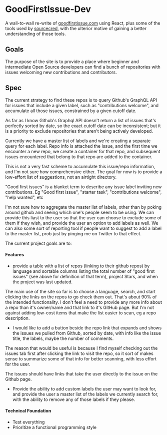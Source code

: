 # GoodFirstIssue-Dev

A wall-to-wall re-write of [goodfirstissue.com](http://goodfirstissue.com/) using React, plus some of the
tools used by [sourcecred](https://github.com/sourcecred/sourcecred), with the ulterior motive of gaining
a better understanding of those tools.

## Goals

The purpose of the site is to provide a place where beginner and intermediate Open Source
developers can find a bunch of repositories with issues welcoming new contributions and contributors.

## Spec

The current strategy to find these repos is to query Github's GraphQL API for issues that include a given label,
such as "contributions welcome", and accumulate all those issues, constrained by a given cutoff date.

As far as I know Github's Graphql API doesn't return a list of issues that's perfectly sorted by date, so the exact
cutoff date can be inconsistent; but it is a priority to exclude repositories that aren't being actively developed.

Currently we have a master list of labels and we're creating a separate query for each label.
Repo info is attached the Issue, and the first time we encounter a new repo,
we create a container for that repo, and subsequent issues encountered that belong to that
repo are added to the container.

This is not a very fast scheme to accumulate this issue/repo information, and I'm not sure how comprehensive
either. The goal for now is to provide a low-effort list of suggestions, not an airtight directory.

"Good first issues" is a blanket term to describe any issue label inviting
new contributions. Eg "Good first issue", "starter task", "contributions welcome", "help wanted", etc

I'm not sure how to aggregate the master list of labels, other than by poking around github and seeing which one's
people seem to be using. We can provide this liast to the user so that the user can choose to exclude some of them if they wish, and provide the user an option to add labels as well.
We can also some sort of reporting tool if people want to suggest
to add a label to the master list, prob just by pinging me on Twitter to that effect.

The current project goals are to:

#### Features

* provide a table with a list of repos (linking to their github repos) by language and sortable columns listing
the total number of "good first issues" (see above for definition of that term), project Stars,
and when the project was last updated.

The main use of the site so far is to choose a language, search, and start clicking the links on the repos
to go check them out. That's about 90% of the intended functionality. I don't feel a need to provide any more info about a repo than it's owner/name and that link to it's GitHub page. But I'm not against adding low-cost items that make the list easier to scan, eg a repo description.

* I would like to add a button beside the repo link that expands and shows the issues we pulled from Github,
sorted by date, with info like the issue title, the labels, maybe the number of comments.

The reason that would be useful is because I find myself checking out the issues tab first
after clicking the link to visit the repo, so it sort of makes sense to summarize some of that info for
better scanning, with less effort for the user.

The issues should have links that take the user directly to the issue on the Github page.

* Provide the ability to add custom labels the user may want to look for, and provide the user a master
list of the labels we currently search for, with the ability to remove any of those labels if they please.

#### Technical Foundation

* Test everything
* Prioritize a functional programming style
